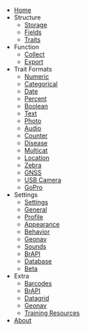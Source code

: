 * [Home](home.md)
* Structure
  * [Storage](storage.md)
  * [Fields](fields.md)
  * [Traits](traits.md)
* Function
  * [Collect](collect.md)
  * [Export](export.md)
* Trait Formats
  * [Numeric](trait-numeric.md)
  * [Categorical](trait-categorical.md)
  * [Date](trait-date.md)
  * [Percent](trait-percent.md)
  * [Boolean](trait-boolean.md)
  * [Text](trait-text.md)
  * [Photo](trait-photo.md)
  * [Audio](trait-audio.md)
  * [Counter](trait-counter.md)
  * [Disease](trait-disease.md)
  * [Multicat](trait-multicat.md)
  * [Location](trait-location.md)
  * [Zebra](trait-zebra.md)
  * [GNSS](trait-gnss.md)
  * [USB Camera](trait-usb-camera.md)
  * [GoPro](trait-gopro.md)
* Settings
  * [Settings](settings.md)
  * [General](settings-general.md)
  * [Profile](settings-profile.md)
  * [Appearance](settings-appearance.md)
  * [Behavior](settings-behavior.md)
  * [Geonav](settings-geonav.md)
  * [Sounds](settings-sounds.md)
  * [BrAPI](settings-brapi.md)
  * [Database](settings-database.md)
  * [Beta](settings-beta.md)
* Extra
  * [Barcodes](barcodes.md)
  * [BrAPI](brapi.md)
  * [Datagrid](datagrid.md)
  * [Geonav](geonav.md)
  * [Training Resources](training-resources.md)
* [About](about.md)
